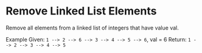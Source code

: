 # Remove Linked List Elements 

Remove all elements from a linked list of integers that have value val.

Example
Given: `1 --> 2 --> 6 --> 3 --> 4 --> 5 --> 6`, val = 6
Return: `1 --> 2 --> 3 --> 4 --> 5`


